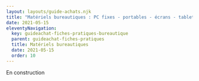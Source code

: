 ```yaml
---
layout: layouts/guide-achats.njk
title: "Matériels bureautiques : PC fixes - portables - écrans - tablettes"
date: 2021-05-15
eleventyNavigation:
  key: guideachat-fiches-pratiques-bureautique
  parent: guideachat-fiches-pratiques
  title: Matériels bureautiques
  date: 2021-05-15
  order: 10
---
```


En construction